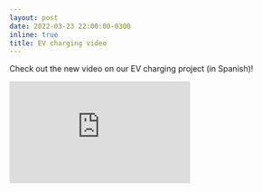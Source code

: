 ```yaml
---
layout: post
date: 2022-03-23 22:00:00-0300
inline: true
title: EV charging video
---
```


Check out the new video on our EV charging project (in Spanish)!

<div>
<iframe height="180" width="320" src="https://www.youtube.com/embed/2u4eIGVx7Eg" title="YouTube video player" frameborder="0" allow="accelerometer; autoplay; clipboard-write; encrypted-media; gyroscope; picture-in-picture" allowfullscreen></iframe>
</div>
